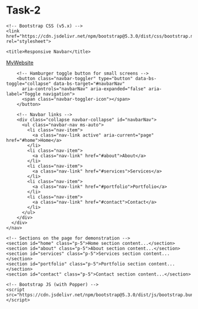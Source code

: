 # Task-2

<!doctype html>
<html lang="en">
  <head>
    <!-- Required meta tags -->
    <meta charset="utf-8" />
    <meta name="viewport" content="width=device-width, initial-scale=1" />

    <!-- Bootstrap CSS (v5.x) -->
    <link href="https://cdn.jsdelivr.net/npm/bootstrap@5.3.0/dist/css/bootstrap.min.css" rel="stylesheet">

    <title>Responsive Navbar</title>
  </head>
  <body>
    <nav class="navbar navbar-expand-lg navbar-light bg-light">
      <div class="container-fluid">
        <!-- Brand or logo -->
        <a class="navbar-brand" href="#">MyWebsite</a>
        
        <!-- Hamburger toggle button for small screens -->
        <button class="navbar-toggler" type="button" data-bs-toggle="collapse" data-bs-target="#navbarNav"
          aria-controls="navbarNav" aria-expanded="false" aria-label="Toggle navigation">
          <span class="navbar-toggler-icon"></span>
        </button>
        
        <!-- Navbar links -->
        <div class="collapse navbar-collapse" id="navbarNav">
          <ul class="navbar-nav ms-auto">
            <li class="nav-item">
              <a class="nav-link active" aria-current="page" href="#home">Home</a>
            </li>
            <li class="nav-item">
              <a class="nav-link" href="#about">About</a>
            </li>
            <li class="nav-item">
              <a class="nav-link" href="#services">Services</a>
            </li>
            <li class="nav-item">
              <a class="nav-link" href="#portfolio">Portfolio</a>
            </li>
            <li class="nav-item">
              <a class="nav-link" href="#contact">Contact</a>
            </li>
          </ul>
        </div>
      </div>
    </nav>

    <!-- Sections on the page for demonstration -->
    <section id="home" class="p-5">Home section content...</section>
    <section id="about" class="p-5">About section content...</section>
    <section id="services" class="p-5">Services section content...</section>
    <section id="portfolio" class="p-5">Portfolio section content...</section>
    <section id="contact" class="p-5">Contact section content...</section>

    <!-- Bootstrap JS (with Popper) -->
    <script src="https://cdn.jsdelivr.net/npm/bootstrap@5.3.0/dist/js/bootstrap.bundle.min.js"></script>
  </body>
</html>
